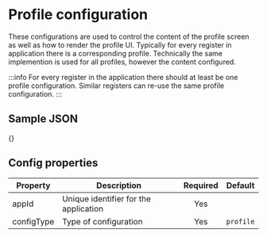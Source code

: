 # Profile configuration

These configurations are used to control the content of the profile screen as well as how to render the profile UI. Typically for every register in application there is a corresponding profile. Technically the same implemention is used for all profiles, however the content configured.

:::info For every register in the application there should at least be one profile configuration. Similar registers can re-use the same profile configuration. :::

## Sample JSON

{}

## Config properties

| Property   | Description                           | Required |  Default  |
| ---------- | ------------------------------------- | :------: | :-------: |
| appId      | Unique identifier for the application |    Yes   |           |
| configType | Type of configuration                 |    Yes   | `profile` |

